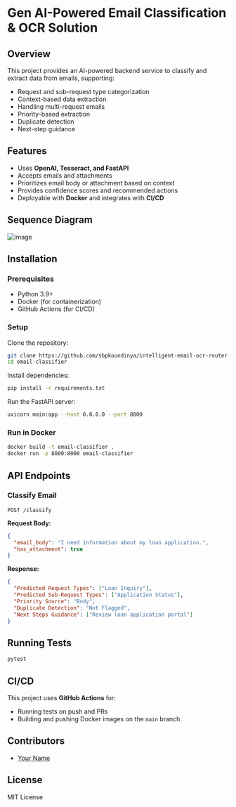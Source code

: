 # Gen AI-Powered Email Classification & OCR Solution

## Overview
This project provides an AI-powered backend service to classify and extract data from emails, supporting:
- Request and sub-request type categorization
- Context-based data extraction
- Handling multi-request emails
- Priority-based extraction
- Duplicate detection
- Next-step guidance

## Features
- Uses **OpenAI, Tesseract, and FastAPI**
- Accepts emails and attachments
- Prioritizes email body or attachment based on context
- Provides confidence scores and recommended actions
- Deployable with **Docker** and integrates with **CI/CD**

## Sequence Diagram
![image](https://github.com/user-attachments/assets/ebd1f90b-5888-46e0-a662-b61cd99f6955)

## Installation
### Prerequisites
- Python 3.9+
- Docker (for containerization)
- GitHub Actions (for CI/CD)

### Setup
Clone the repository:
```bash
git clone https://github.com/sbpkoundinya/intelligent-email-ocr-router.git
cd email-classifier
```

Install dependencies:
```bash
pip install -r requirements.txt
```

Run the FastAPI server:
```bash
uvicorn main:app --host 0.0.0.0 --port 8000
```

### Run in Docker
```bash
docker build -t email-classifier .
docker run -p 8000:8000 email-classifier
```

## API Endpoints
### Classify Email
```http
POST /classify
```
**Request Body:**
```json
{
  "email_body": "I need information about my loan application.",
  "has_attachment": true
}
```
**Response:**
```json
{
  "Predicted Request Types": ["Loan Inquiry"],
  "Predicted Sub-Request Types": ["Application Status"],
  "Priority Source": "Body",
  "Duplicate Detection": "Not Flagged",
  "Next Steps Guidance": ["Review loan application portal"]
}
```

## Running Tests
```bash
pytest
```

## CI/CD
This project uses **GitHub Actions** for:
- Running tests on push and PRs
- Building and pushing Docker images on the `main` branch

## Contributors
- [Your Name](https://github.com/your-profile)

## License
MIT License
